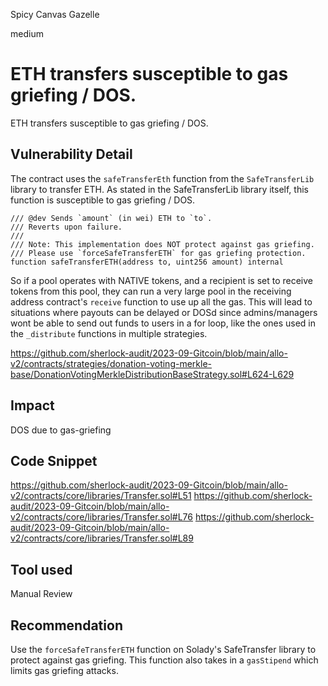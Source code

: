 Spicy Canvas Gazelle

medium

# ETH transfers susceptible to gas griefing / DOS.

ETH transfers susceptible to gas griefing / DOS.

## Vulnerability Detail

The contract uses the `safeTransferEth` function from the `SafeTransferLib` library to transfer ETH. As stated in the SafeTransferLib library itself, this function is susceptible to gas griefing / DOS.

```solidity
/// @dev Sends `amount` (in wei) ETH to `to`.
/// Reverts upon failure.
///
/// Note: This implementation does NOT protect against gas griefing.
/// Please use `forceSafeTransferETH` for gas griefing protection.
function safeTransferETH(address to, uint256 amount) internal
```

So if a pool operates with NATIVE tokens, and a recipient is set to receive tokens from this pool, they can run a very large pool in the receiving address contract's `receive` function to use up all the gas. This will lead to situations where payouts can be delayed or DOSd since admins/managers wont be able to send out funds to users in a for loop, like the ones used in the `_distribute` functions in multiple strategies.

https://github.com/sherlock-audit/2023-09-Gitcoin/blob/main/allo-v2/contracts/strategies/donation-voting-merkle-base/DonationVotingMerkleDistributionBaseStrategy.sol#L624-L629

## Impact

DOS due to gas-griefing

## Code Snippet

https://github.com/sherlock-audit/2023-09-Gitcoin/blob/main/allo-v2/contracts/core/libraries/Transfer.sol#L51
https://github.com/sherlock-audit/2023-09-Gitcoin/blob/main/allo-v2/contracts/core/libraries/Transfer.sol#L76
https://github.com/sherlock-audit/2023-09-Gitcoin/blob/main/allo-v2/contracts/core/libraries/Transfer.sol#L89

## Tool used

Manual Review

## Recommendation

Use the `forceSafeTransferETH` function on Solady's SafeTransfer library to protect against gas griefing. This function also takes in a `gasStipend` which limits gas griefing attacks.